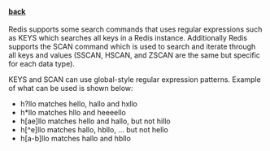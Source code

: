 #### [back](search_data_main.md)

Redis supports some search commands that uses regular expressions such as KEYS which searches all keys in a Redis instance. Additionally Redis supports the SCAN command which is used to search and iterate through all keys and values (SSCAN, HSCAN, and ZSCAN are the same but specific for each data type).

KEYS and SCAN can use global-style regular expression patterns. Example of what can be used is shown below:

* h?llo matches hello, hallo and hxllo
* h*llo matches hllo and heeeello
* h[ae]llo matches hello and hallo, but not hillo
* h[^e]llo matches hallo, hbllo, ... but not hello
* h[a-b]llo matches hallo and hbllo

